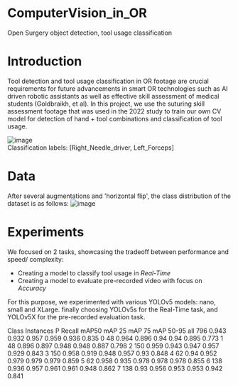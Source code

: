# ComputerVision_in_OR
Open Surgery object detection, tool usage classification

# Introduction 
Tool detection and tool usage classification in OR footage are crucial requirements for future advancements in smart OR technologies such as AI driven robotic assistants as well as effective skill assessment of medical students (Goldbraikh, et al). In this project, we use the suturing skill assessment footage that was used in the 2022 study to train our own CV model for detection of hand + tool combinations and classification of tool usage.

![image](https://user-images.githubusercontent.com/65919086/209307681-56749bda-0356-4f66-9298-2353fe645db8.png)  
         Classification labels: [Right_Needle_driver, Left_Forceps]
         
# Data       
After several augmentations and 'horizontal flip', the class distribution of the dataset is as follows:
![image](https://user-images.githubusercontent.com/65919086/209871355-0f8f0ab5-cd4a-4dd2-b721-53352f359e65.png)

# Experiments 
We focused on 2 tasks, showcasing the tradeoff between performance and speed/ complexity: 
-	Creating a model to classify tool usage in *Real-Time*
-	Creating a model to evaluate pre-recorded video with focus on *Accuracy*  

For this purpose, we experimented with various YOLOv5 models: nano, small and XLarge. finally choosing YOLOv5s for the Real-Time task, and YOLOv5X for the pre-recorded evaluation task.

Class	Instances	P	Recall	mAP50	mAP 25	mAP 75	mAP 50-95
all	796	0.943	0.932	0.957	0.959	0.936	0.835
0	48	0.964	0.896	0.94	0.94	0.895	0.773
1	48	0.896	0.897	0.948	0.948	0.887	0.798
2	150	0.959	0.943	0.947	0.957	0.929	0.843
3	150	0.958	0.919	0.948	0.957	0.93	0.848
4	62	0.94	0.952	0.979	0.979	0.979	0.859
5	62	0.958	0.935	0.978	0.978	0.978	0.855
6	138	0.936	0.957	0.961	0.961	0.948	0.862
7	138	0.93	0.956	0.953	0.953	0.942	0.841
